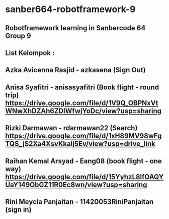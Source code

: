 # sanber664-robotframework-9
## Robotframework learning in Sanbercode 64 Group 9
## List Kelompok :

## Azka Avicenna Rasjid - azkasena (Sign Out)
## Anisa Syafitri - anisasyafitri (Book flight - round trip) https://drive.google.com/file/d/1V9Q_OBPNxVtWNwXhDZAh6ZDIWfwjYoDc/view?usp=sharing
## Rizki Darmawan - rdarmawan22 (Search) https://drive.google.com/file/d/1xH89MV98wFgTQS_jS2Xa4XsvKkalj5Ev/view?usp=drive_link
## Raihan Kemal Arsyad - Eang08 (book flight - one way) https://drive.google.com/file/d/15YyhzL8lfOAQYUaY149ObGZ11R0Ec8wn/view?usp=sharing
## Rini Meycia Panjaitan - 11420053RiniPanjaitan (sign in)
